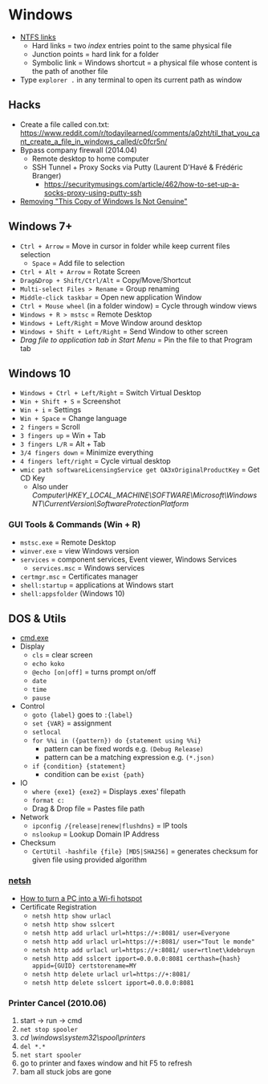 # Windows

* [NTFS links](https://en.wikipedia.org/wiki/NTFS_links)
  * Hard links = two _index_ entries point to the same physical file
  * Junction points = hard link for a folder
  * Symbolic link = Windows shortcut = a physical file whose content is the path of another file
* Type `explorer .` in any terminal to open its current path as window

## Hacks

* Create a file called con.txt: <https://www.reddit.com/r/todayilearned/comments/a0zht/til_that_you_cant_create_a_file_in_windows_called/c0fcr5n/>
* Bypass company firewall (2014.04)
  * Remote desktop to home computer
  * SSH Tunnel + Proxy Socks via Putty (Laurent D'Havé & Frédéric Branger)
    * <https://securitymusings.com/article/462/how-to-set-up-a-socks-proxy-using-putty-ssh>
* [Removing "This Copy of Windows Is Not Genuine"](https://appuals.com/removing-this-copy-of-windows-is-not-genuine/)

## Windows 7+

* `Ctrl + Arrow` = Move in cursor in folder while keep current files selection
  * `Space` = Add file to selection
* `Ctrl + Alt + Arrow` = Rotate Screen
* `Drag&Drop + Shift/Ctrl/Alt` = Copy/Move/Shortcut
* `Multi-select Files > Rename` = Group renaming
* `Middle-click taskbar` = Open new application Window
* `Ctrl + Mouse wheel` (in a folder window) = Cycle through window views
* `Windows + R > mstsc` = Remote Desktop
* `Windows + Left/Right` = Move Window around desktop
* `Windows + Shift + Left/Right` = Send Window to other screen
* _Drag file to application tab in Start Menu_ = Pin the file to that Program tab

## Windows 10

* `Windows + Ctrl + Left/Right` = Switch Virtual Desktop
* `Win + Shift + S` = Screenshot
* `Win + i` = Settings
* `Win + Space` = Change language
* `2 fingers` = Scroll
* `3 fingers up` = Win + Tab
* `3 fingers L/R` = Alt + Tab
* `3/4 fingers down` = Minimize everything
* `4 fingers left/right` = Cycle virtual desktop
* `wmic path softwareLicensingService get OA3xOriginalProductKey` = Get CD Key
  * Also under _Computer\HKEY\_LOCAL\_MACHINE\SOFTWARE\Microsoft\Windows NT\CurrentVersion\SoftwareProtectionPlatform_

### GUI Tools & Commands (Win + R)

* `mstsc.exe` = Remote Desktop
* `winver.exe` = view Windows version
* `services` = component services, Event viewer, Windows Services
  * `services.msc` = Windows services
* `certmgr.msc` = Certificates manager
* `shell:startup` = applications at Windows start
* `shell:appsfolder` (Windows 10)

## DOS & Utils

* [cmd.exe](https://en.wikipedia.org/wiki/Cmd.exe#Windows_NT_family)
* Display
  * `cls` = clear screen
  * `echo koko`
  * `@echo [on|off]` = turns prompt on/off
  * `date`
  * `time`
  * `pause`
* Control
  * `goto {label}` goes to `:{label}`
  * `set {VAR}` = assignment
  * `setlocal`
  * `for %%i in ({pattern}) do {statement using %%i}`
    * pattern can be fixed words e.g. `(Debug Release)`
    * pattern can be a matching expression e.g. `(*.json)`
  * `if {condition} {statement}`
    * condition can be `exist {path}`
* IO
  * `where {exe1} {exe2}` = Displays .exes' filepath
  * `format c:`
  * Drag & Drop file = Pastes file path
* Network
  * `ipconfig /{release|renew|flushdns}` = IP tools
  * `nslookup` = Lookup Domain IP Address
* Checksum
  * `CertUtil -hashfile {file} [MD5|SHA256]` = generates checksum for given file using provided algorithm

### [netsh](https://en.wikipedia.org/wiki/Netsh)

* [How to turn a PC into a Wi-fi hotspot](http://www.reddit.com/r/YouShouldKnow/comments/2bqfvi/ysk_how_to_turn_your_pc_into_a_wifi_hotspot/)
* Certificate Registration
  * `netsh http show urlacl`
  * `netsh http show sslcert`
  * `netsh http add urlacl url=https://+:8081/ user=Everyone`
  * `netsh http add urlacl url=https://+:8081/ user="Tout le monde"`
  * `netsh http add urlacl url=https://+:8081/ user=rtlnet\kdebruyn`
  * `netsh http add sslcert ipport=0.0.0.0:8081 certhash={hash} appid={GUID} certstorename=MY`
  * `netsh http delete urlacl url=https://+:8081/`
  * `netsh http delete sslcert ipport=0.0.0.0:8081`

### Printer Cancel (2010.06)

1. start -> run -> cmd
2. `net stop spooler`
3. _cd \windows\system32\spool\printers_
4. `del *.*`
5. `net start spooler`
6. go to printer and faxes window and hit F5 to refresh
7. bam all stuck jobs are gone
